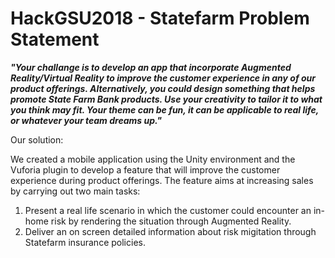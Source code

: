 # HackGSU2018 - Statefarm Problem Statement

**_"Your challange is to develop an app that incorporate Augmented Reality/Virtual Reality to improve the customer experience in any of our product offerings. Alternatively, you could design something that helps promote State Farm Bank products. Use your creativity to tailor it to what you think may fit. Your theme can be fun, it can be applicable to real life, or whatever your team dreams up."_**

Our solution:

We created a mobile application using the Unity environment and the Vuforia plugin to develop a feature that will improve the customer experience during product offerings. The feature aims at increasing sales by carrying out two main tasks:

1. Present a real life scenario in which the customer could encounter an in-home risk by rendering the situation through Augmented Reality. 
2. Deliver an on screen detailed information about risk migitation through Statefarm insurance policies. 
